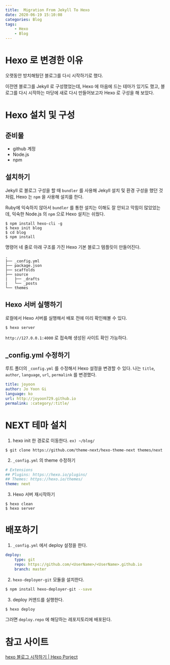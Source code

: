 ```yaml
---
title:  Migration From Jekyll To Hexo
date: 2020-06-19 15:10:08
categories: Blog
tags:
    - Hexo
    - Blog
---
```

# Hexo 로 변경한 이유
오랫동안 방치해뒀던 블로그를 다시 시작하기로 했다.

이전엔 블로그를 Jekyll 로 구성했었는데, Hexo 에 마음에 드는 테마가 있기도 했고, 블로그를 다시 시작하는 마당에 새로 다시 만들어보고자 Hexo 로 구성을 해 보았다.

# Hexo 설치 및 구성
## 준비물
- github 계정
- Node.js
- npm

## 설치하기
Jekyll 로 블로그 구성을 할 때 `bundler` 를 사용해 Jekyll 설치 및 환경 구성을 했던 것처럼, Hexo 는 `npm` 을 사용해 설치를 한다.

Ruby에 익숙하지 않아서 `bundler` 를 통한 설치는 이해도 잘 안되고 막힘이 많았었는데, 익숙한 Node.js 의 `npm` 으로 Hexo 설치는 쉬웠다.

```shell
$ npm install hexo-cli -g
$ hexo init blog
$ cd blog
$ npm install
```

명령어 네 줄로 아래 구조를 가진 Hexo 기본 블로그 템플릿이 만들어진다.

```
.
├── _config.yml
├── package.json
├── scaffolds
├── source
|   ├── _drafts
|   └── _posts
└── themes
```

## Hexo 서버 실행하기
로컬에서 Hexo 서버를 실행해서 배포 전에 미리 확인해볼 수 있다.

```shell
$ hexo server
```
`http://127.0.0.1:4000` 로 접속해 생성된 사이트 확인 가능하다.

## _config.yml 수정하기
루트 폴더의 `_config.yml` 를 수정해서 Hexo 설정을 변경할 수 있다.
나는 `title`, `author`, `language`, `url`, `permalink` 를 변경했다.

```yml
title: joyoon
author: Jo Yoon Gi
language: ko
url: http://joyoon729.github.io
permalink: :category/:title/
```

# NEXT 테마 설치
1. hexo init 한 경로로 이동한다.
`ex) ~/blog/`
```shell
$ git clone https://github.com/theme-next/hexo-theme-next themes/next
```

2. `_config.yml` 의 theme 수정하기
```yml
# Extensions
## Plugins: https://hexo.io/plugins/
## Themes: https://hexo.io/themes/
theme: next
```

3. Hexo 서버 재시작하기
```shell
$ hexo clean
$ hexo server
```

# 배포하기
1. `_config.yml` 에서 deploy 설정을 한다.
```yml
deploy:
    type: git
    repo: https://github.com/<UserName>/<UserName>.github.io
    branch: master
```

2. `hexo-deployer-git` 모듈을 설치한다.
```bash
$ npm install hexo-deployer-git --save
```

3. deploy 커맨드를 실행한다.
```bash
$ hexo deploy
```
그러면 `deploy.repo` 에 해당하는 레포지토리에 배포된다.

# 참고 사이트
[hexo 블로그 시작하기 | Hexo Porject](https://enesto.github.io/2018/11/18/181118_hexo%20%EC%8B%9C%EC%9E%91%ED%95%98%EA%B8%B0/)

<br><br><br><br>


